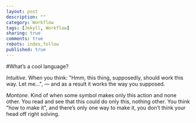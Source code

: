 ```yaml
---
layout: post
description: ""
category: Workflow
tags: [Jekyll, Workflow]
sharing: true
comments: true
robots: index,follow
published: true
---
```


#What’s a cool language?

*Intuitive*. When you think: "Hmm, this thing, supposedly, should work this way. Let me...", — and as a result it works the way you supposed.

*Montone*. Kind of when some symbol makes only this action and none other. You read and see that this could do only this, nothing other. You think "how to make it", and there’s only one way to make it, you don’t think your head off right solving.